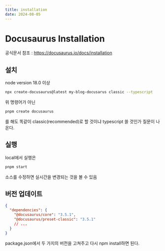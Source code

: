 ```yaml
---
title: installation
date: 2024-08-05
---
```


# Docusaurus Installation

공식문서 참조 : https://docusaurus.io/docs/installation

## 설치

node version 18.0 이상

```sh
npx create-docusaurus@latest my-blog-docusarus classic --typescript
```

위 명령어가 아닌

```sh
pnpm create docusaurus
```

를 해도 똑같이 classic(recommended)로 할 것이냐 typescript 쓸 것인가 질문이 나온다.

## 실행

local에서 실행은

```sh
pnpm start
```

소스를 수정하면 실시간을 변경되는 것을 볼 수 있음

## 버전 업데이트

```json title="package.json"
{
  "dependencies": {
    "@docusaurus/core": "3.5.1",
    "@docusaurus/preset-classic": "3.5.1"
    // ...
  }
}
```

package.json에서 두 가지의 버전을 고쳐주고 다시 npm install하면 된다.
